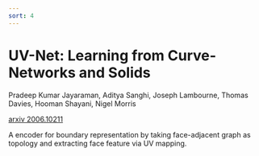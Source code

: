 ```yaml
---
sort: 4
---
```


# UV-Net: Learning from Curve-Networks and Solids

Pradeep Kumar Jayaraman, Aditya Sanghi, Joseph Lambourne, Thomas Davies, Hooman Shayani, Nigel Morris

[arxiv 2006.10211](https://arxiv.org/abs/2006.10211) 

A encoder for boundary representation by taking face-adjacent graph as topology and extracting face feature via UV mapping.

